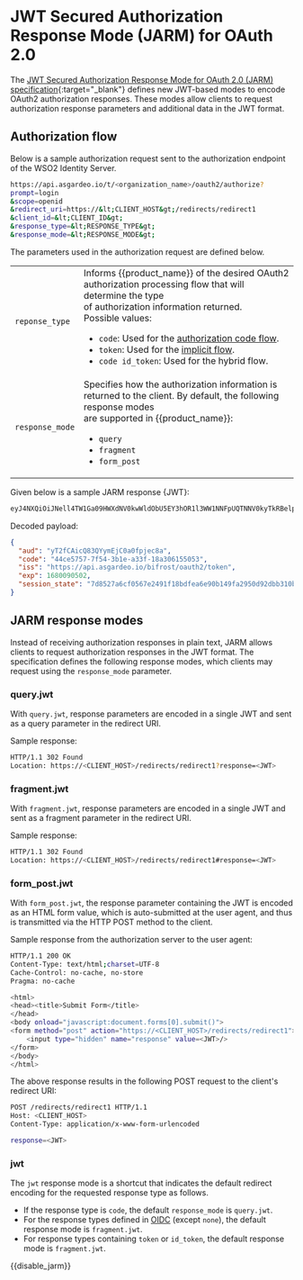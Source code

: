 # JWT Secured Authorization Response Mode (JARM) for OAuth 2.0

The [JWT Secured Authorization Response Mode for OAuth 2.0 (JARM) specification](https://openid.net/specs/openid-financial-api-jarm-ID1.html){:target="_blank"} defines new JWT-based modes to encode OAuth2 authorization responses. These modes allow clients to request authorization response parameters and additional data in the JWT format.

## Authorization flow

Below is a sample authorization request sent to the authorization endpoint of the WSO2 Identity Server.

```bash
https://api.asgardeo.io/t/<organization_name>/oauth2/authorize?
prompt=login
&scope=openid
&redirect_uri=https://&lt;CLIENT_HOST&gt;/redirects/redirect1
&client_id=&lt;CLIENT_ID&gt;
&response_type=&lt;RESPONSE_TYPE&gt;
&response_mode=&lt;RESPONSE_MODE&gt;
```

The parameters used in the authorization request are defined below.

<table>
    <tr>
        <td><code>reponse_type</code></td>
        <td>
            Informs {{product_name}} of the desired OAuth2 authorization processing flow that will determine the type</br> of authorization information returned.</br>
            Possible values:
            <ul>
                <li>
                    <code>code</code>: Used for the <a href="{{base_path}}/references/grant-types/#authorization-code-grant">authorization code flow</a>.
                </li>
                <li>
                    <code>token</code>: Used for the <a href="{{base_path}}/references/grant-types/#implicit-grant">implicit flow</a>.
                </li>
                <li>
                    <code>code id_token</code>: Used for the <!-- TODO   <a href="../openid-connect-hybrid-flow">-->hybrid flow</a>.
                </li>
            </ul>
        </td>
    </tr>
    <tr>
        <td><code>response_mode</code></td>
        <td>Specifies how the authorization information is returned to the client. By default, the following response modes </br> are supported in {{product_name}}:
            <ul>
                <li><code>query</code></li>
                <li><code>fragment</code></li>
                <li><code>form_post</code></li>
            </ul>
        </td>
    </tr>
</table>

Given below is a sample JARM response {JWT}:

```bash
eyJ4NXQiOiJNell4TW1Ga09HWXdNV0kwWldObU5EY3hOR1l3WW1NNFpUQTNNV0kyTkRBelpHUXpOR00wWkdSbE5qSmtPREZrWkRSaU9URmtNV0ZoTXpVMlpHVmxOZyIsImtpZCI6Ik16WXhNbUZrT0dZd01XSTBaV05tTkRjeE5HWXdZbU00WlRBM01XSTJOREF6WkdRek5HTTBaR1JsTmpKa09ERmtaRFJpT1RGa01XRmhNelUyWkdWbE5nX1JTMjU2IiwiYWxnIjoiUlMyNTYifQ.ewogICJhdWQiOiAieVQyZkNBaWNRODNRWXltRWpDMGEwZnBqZWM4YSIsCiAgImNvZGUiOiAiNDRjZTU3NTctN2Y1NC0zYjFlLWEzM2YtMThhMzA2MTU1MDUzIiwKICAiaXNzIjogImh0dHBzOi8vYXBpLmFzZ2FyZGVvLmlvL2JpZnJvc3Qvb2F1dGgyL3Rva2VuIiwKICAiZXhwIjogMTY4MDA5MDUwMiwKICAic2Vzc2lvbl9zdGF0ZSI6ICI3ZDg1MjdhNmNmMDU2N2UyNDkxZjE4YmRmZWE2ZTkwYjE0OWZhMjk1MGQ5MmRiYjMxMGI1NDIxOWI3MzNlNDgxLnNwdUVZVUJtUF9FTGVUZEtQX2U3SkEiCn0=.wYIBpEIhYdFq4W3mrx4gcAI2kSgJ5viQ6qGntHsIRMT2wg9F4d-DzMEkMvy4tOup2dlZNby80Sf1djuG44Z-1xbellcuk7hRfotlMOjSLc7fmkzy0b4HvwcN66U9wETWQfixUTbWbOvmqMqzdMQKtSB2b7oWEh5EHOlQQ6vrGJc2eSxquMN_O17PlYKF0smXSgoESIunf8k5sGydO8MvwVZ4-qfqnx7Lx7Huk36CfW-CFI0IXIehi017onOx0FOXwRaizMM45M0zfzyvg4CbZUaGPeGuyO7DVsUPwjdkrjkhiKcXR61S01uqj8-_AAgtZMJHMI3yJQmvWM4ezNe9_Q
```

Decoded payload:

```json
{
  "aud": "yT2fCAicQ83QYymEjC0a0fpjec8a",
  "code": "44ce5757-7f54-3b1e-a33f-18a306155053",
  "iss": "https://api.asgardeo.io/bifrost/oauth2/token",
  "exp": 1680090502,
  "session_state": "7d8527a6cf0567e2491f18bdfea6e90b149fa2950d92dbb310b54219b733e481.spuEYUBmP_ELeTdKP_e7JA"
}
```

## JARM response modes

Instead of receiving authorization responses in plain text, JARM allows clients to request authorization responses in the JWT format. The specification defines the following response modes, which clients may request using the `response_mode` parameter.

### query.jwt
  
With `query.jwt`, response parameters are encoded in a single JWT and sent as a query parameter in the redirect URI.

Sample response:

```bash
HTTP/1.1 302 Found
Location: https://<CLIENT_HOST>/redirects/redirect1?response=<JWT>
```

### fragment.jwt

With `fragment.jwt`, response parameters are encoded in a single JWT and sent as a fragment parameter in the redirect URI.

Sample response:

```bash
HTTP/1.1 302 Found
Location: https://<CLIENT_HOST>/redirects/redirect1#response=<JWT>
```

### form_post.jwt

With `form_post.jwt`, the response parameter containing the JWT is encoded as an HTML form value, which is auto-submitted at the user agent, and thus is transmitted via the HTTP POST method to the client.

Sample response from the authorization server to the user agent:

```bash
HTTP/1.1 200 OK
Content-Type: text/html;charset=UTF-8
Cache-Control: no-cache, no-store
Pragma: no-cache

<html>
<head><title>Submit Form</title>
</head>
<body onload="javascript:document.forms[0].submit()">
<form method="post" action="https://<CLIENT_HOST>/redirects/redirect1">
    <input type="hidden" name="response" value=<JWT>/>
</form>
</body>
</html>
```

The above response results in the following POST request to the client's redirect URI:

```bash
POST /redirects/redirect1 HTTP/1.1
Host: <CLIENT_HOST>
Content-Type: application/x-www-form-urlencoded

response=<JWT>
```

### jwt

The `jwt` response mode is a shortcut that indicates the default redirect encoding for the requested response type as follows.

- If the response type is `code`, the default `response_mode` is `query.jwt`.
- For the response types defined in <a href="https://openid.net/specs/oauth-v2-multiple-response-types-1_0.html">OIDC</a> (​​except `none`), the default response mode is `fragment.jwt`.
- For response types containing `token` or `id_token`, the default response mode is `fragment.jwt`.

{{disable_jarm}}